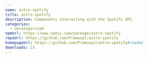 ```yaml
---
name: astro-spotify
title: astro-spotify
description: Components interacting with the Spotify API.
categories:
  - uncategorized
npmUrl: https://www.npmjs.com/package/astro-spotify
repoUrl: https://github.com/Pramuspl/astro-spotify
homepageUrl: https://github.com/Pramuspl/astro-spotify#readme
downloads: 23
---
```

